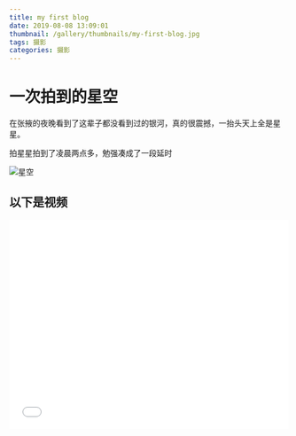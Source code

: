 ```yaml
---
title: my first blog
date: 2019-08-08 13:09:01
thumbnail: /gallery/thumbnails/my-first-blog.jpg
tags: 摄影
categories: 摄影
---
```

# 一次拍到的星空
  在张掖的夜晚看到了这辈子都没看到过的银河，真的很震撼，一抬头天上全是星星。

  拍星星拍到了凌晨两点多，勉强凑成了一段延时

<!-- more -->

  ![星空](/gallery/xingkong.jpg "星空")

## 以下是视频
<div style="position: relative; width: 100%; height: 0; padding-bottom: 75%;"><iframe 
src="//player.bilibili.com/player.html?aid=63516298&cid=110295891&page=1" scrolling="no" border="0" frameborder="no" framespacing="0" allowfullscreen="true" style="position: absolute; width: 100%; height: 100%; left: 0; top: 0;"> </iframe></div>